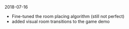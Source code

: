 2018-07-16

- Fine-tuned the room placing algorithm (still not perfect)
- added visual room transitions to the game demo
